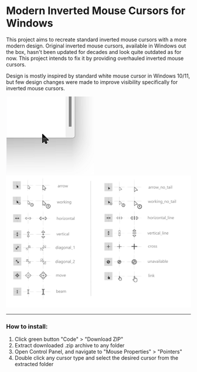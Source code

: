 # Modern Inverted Mouse Cursors for Windows

This project aims to recreate standard inverted mouse cursors with a more modern design. Original inverted mouse cursors, available in Windows out the box, hasn't been updated for decades and look quite outdated as for now. This project intends to fix it by providing overhauled inverted mouse cursors. 

Design is mostly inspired by standard white mouse cursor in Windows 10/11, but few design changes were made to improve visibility specifically for inverted mouse cursors. 

<img src="./screenshots/arrow.png">
<img src="./screenshots/all_cursors_new.png">

---

### How to install: 
1. Click green button "Code" > "Download ZIP"
2. Extract downloaded .zip archive to any folder
3. Open Control Panel, and navigate to "Mouse Properties" > "Pointers"
4. Double click any cursor type and select the desired cursor from the extracted folder
